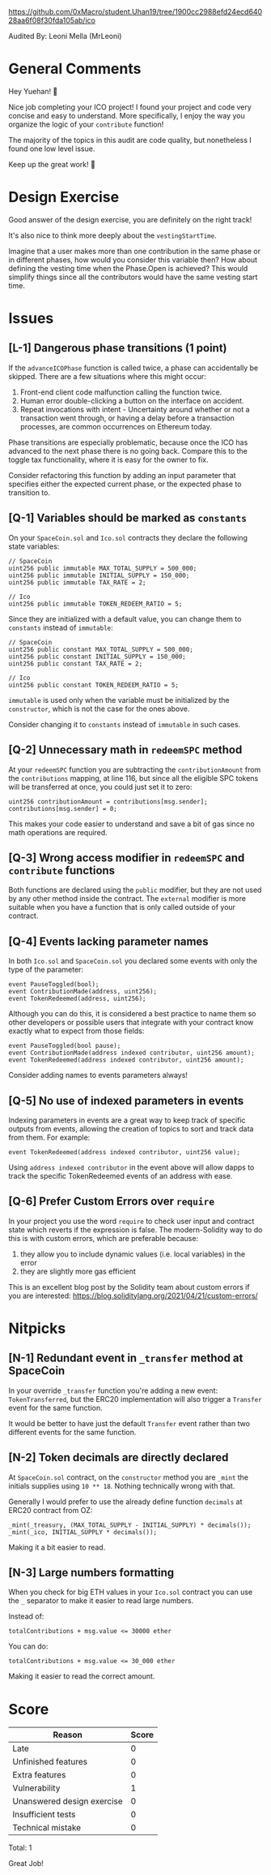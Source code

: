 https://github.com/0xMacro/student.Uhan19/tree/1900cc2988efd24ecd64028aa6f08f30fda105ab/ico

Audited By: Leoni Mella (MrLeoni)

# General Comments

Hey Yuehan! 👋

Nice job completing your ICO project! I found your project and code very concise and easy to understand. More specifically, I enjoy the way you organize the logic of your `contribute` function!

The majority of the topics in this audit are code quality, but nonetheless I found one low level issue.

Keep up the great work! 🚀

# Design Exercise

Good answer of the design exercise, you are definitely on the right track!

It's also nice to think more deeply about the `vestingStartTime`.

Imagine that a user makes more than one contribution in the same phase or in different phases, how would you consider this variable then? How about defining the vesting time when the Phase.Open is achieved? This would simplify things since all the contributors would have the same vesting start time.

# Issues

## **[L-1]** Dangerous phase transitions (1 point)

If the `advanceICOPhase` function is called twice, a phase can accidentally be skipped. There are a few situations where this might occur:

1. Front-end client code malfunction calling the function twice.
2. Human error double-clicking a button on the interface on accident.
3. Repeat invocations with intent - Uncertainty around whether or not a transaction went through, or having a delay before a transaction processes, are common occurrences on Ethereum today.

Phase transitions are especially problematic, because once the ICO has advanced to the next phase there is no going back. Compare this to the toggle tax functionality, where it is easy for the owner to fix.

Consider refactoring this function by adding an input parameter that specifies either the expected current phase, or the expected phase to transition to.

## **[Q-1]** Variables should be marked as `constants`

On your `SpaceCoin.sol` and `Ico.sol` contracts they declare the following state variables:

```solidity
// SpaceCoin
uint256 public immutable MAX_TOTAL_SUPPLY = 500_000;
uint256 public immutable INITIAL_SUPPLY = 150_000;
uint256 public immutable TAX_RATE = 2;

// Ico
uint256 public immutable TOKEN_REDEEM_RATIO = 5;
```

Since they are initialized with a default value, you can change them to `constants` instead of `immutable`:

```solidity
// SpaceCoin
uint256 public constant MAX_TOTAL_SUPPLY = 500_000;
uint256 public constant INITIAL_SUPPLY = 150_000;
uint256 public constant TAX_RATE = 2;

// Ico
uint256 public constant TOKEN_REDEEM_RATIO = 5;
```

`immutable` is used only when the variable must be initialized by the `constructor`, which is not the case for the ones above.

Consider changing it to `constants` instead of `immutable` in such cases.

## **[Q-2]** Unnecessary math in `redeemSPC` method

At your `redeemSPC` function you are subtracting the `contributionAmount` from the `contributions` mapping, at line 116, but since all the eligible SPC tokens will be transferred at once, you could just set it to zero:

```solidity
uint256 contributionAmount = contributions[msg.sender];
contributions[msg.sender] = 0;
```

This makes your code easier to understand and save a bit of gas since no math operations are required.

## **[Q-3]** Wrong access modifier in `redeemSPC` and `contribute` functions

Both functions are declared using the `public` modifier, but they are not used by any other method inside the contract. The `external` modifier is more suitable when you have a function that is only called outside of your contract.

## **[Q-4]** Events lacking parameter names

In both `Ico.sol` and `SpaceCoin.sol` you declared some events with only the type of the parameter:

```solidity
event PauseToggled(bool);
event ContributionMade(address, uint256);
event TokenRedeemed(address, uint256);
```

Although you can do this, it is considered a best practice to name them so other developers or possible users that integrate with your contract know exactly what to expect from those fields:

```solidity
event PauseToggled(bool pause);
event ContributionMade(address indexed contributor, uint256 amount);
event TokenRedeemed(address indexed contributor, uint256 amount);
```

Consider adding names to events parameters always!

## **[Q-5]** No use of indexed parameters in events
Indexing parameters in events are a great way to keep track of specific outputs from events, allowing the creation of topics to sort and track data from them. For example:

``` solidity
event TokenRedeemed(address indexed contributor, uint256 value);
```

Using `address indexed contributor` in the event above will allow dapps to track the specific TokenRedeemed events of an address with ease.

## **[Q-6]** Prefer Custom Errors over `require`

In your project you use the word `require` to check user input and contract state which reverts if the expression is false. The modern-Solidity way to do this is with custom errors, which are preferable because:
1) they allow you to include dynamic values (i.e. local variables) in the error
2) they are slightly more gas efficient

This is an excellent blog post by the Solidity team about custom errors if you are interested: https://blog.soliditylang.org/2021/04/21/custom-errors/

# Nitpicks

## **[N-1]** Redundant event in `_transfer` method at SpaceCoin

In your override `_transfer` function you're adding a new event: `TokenTransferred`, but the ERC20 implementation will also trigger a `Transfer` event for the same function.

It would be better to have just the default `Transfer` event rather than two different events for the same function.

## **[N-2]** Token decimals are directly declared

At `SpaceCoin.sol` contract, on the `constructor` method you are `_mint` the initials supplies using `10 ** 18`. Nothing technically wrong with that.

Generally I would prefer to use the already define function `decimals` at ERC20 contract from OZ:

```solidity
_mint(_treasury, (MAX_TOTAL_SUPPLY - INITIAL_SUPPLY) * decimals());
_mint(_ico, INITIAL_SUPPLY * decimals());
```

Making it a bit easier to read.

## **[N-3]** Large numbers formatting

When you check for big ETH values in your `Ico.sol` contract you can use the `_` separator to make it easier to read large numbers.

Instead of:
```solidity
totalContributions + msg.value <= 30000 ether
```

You can do:
```solidity
totalContributions + msg.value <= 30_000 ether
```

Making it easier to read the correct amount.


# Score

| Reason                     | Score |
| -------------------------- | ----- |
| Late                       | 0     |
| Unfinished features        | 0     |
| Extra features             | 0     |
| Vulnerability              | 1     |
| Unanswered design exercise | 0     |
| Insufficient tests         | 0     |
| Technical mistake          | 0     |

Total: 1

Great Job!
